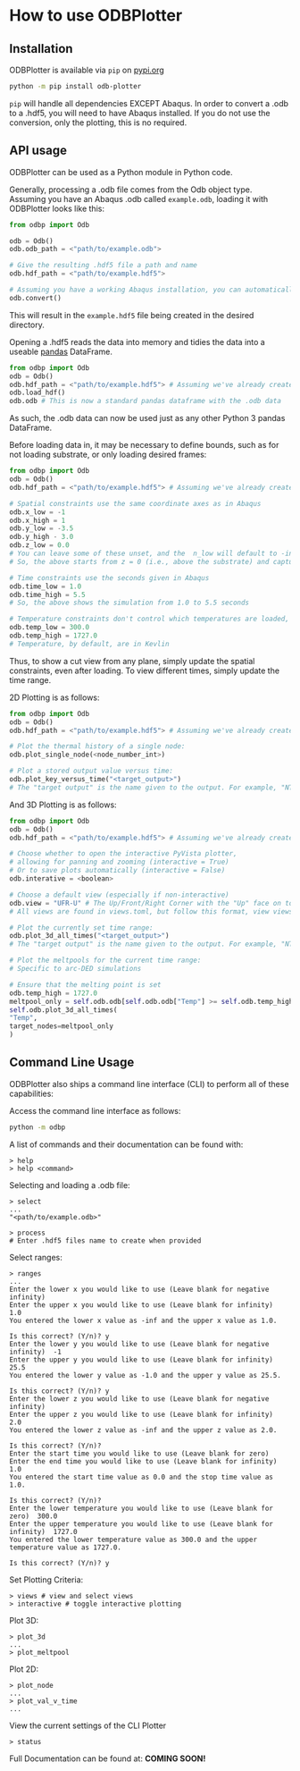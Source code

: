 # How to use ODBPlotter

## Installation
ODBPlotter is available via `pip` on [pypi.org](https://pypi.org)
```sh
python -m pip install odb-plotter
```
`pip` will handle all dependencies EXCEPT Abaqus. In order to convert a .odb to a .hdf5, you will need to have Abaqus installed. If you do not use the conversion, only the plotting, this is no required.

## API usage
ODBPlotter can be used as a Python module in Python code.

Generally, processing a .odb file comes from the Odb object type.
Assuming you have an Abaqus .odb called `example.odb`, loading it with ODBPlotter looks like this:
```py
from odbp import Odb

odb = Odb()
odb.odb_path = <"path/to/example.odb">

# Give the resulting .hdf5 file a path and name
odb.hdf_path = <"path/to/example.hdf5">

# Assuming you have a working Abaqus installation, you can automatically convert from a .odb to a .hdf5
odb.convert()
```

This will result in the `example.hdf5` file being created in the desired directory.

Opening a .hdf5 reads the data into memory and tidies the data into a useable [pandas](https://pandas.pydata.org/) DataFrame.
```py
from odbp import Odb
odb = Odb()
odb.hdf_path = <"path/to/example.hdf5"> # Assuming we've already created this like above
odb.load_hdf()
odb.odb # This is now a standard pandas dataframe with the .odb data
```
As such, the .odb data can now be used just as any other Python 3 pandas DataFrame.

Before loading data in, it may be necessary to define bounds, such as for not loading substrate, or only loading desired frames:
```py
from odbp import Odb
odb = Odb()
odb.hdf_path = <"path/to/example.hdf5"> # Assuming we've already created this

# Spatial constraints use the same coordinate axes as in Abaqus
odb.x_low = -1
odb.x_high = 1
odb.y_low = -3.5
odb.y_high - 3.0
odb.z_low = 0.0
# You can leave some of these unset, and the  n_low will default to -inf, and x_high will default to inf, thus grabbing all data in the .hdf5
# So, the above starts from z = 0 (i.e., above the substrate) and captures everythin above.

# Time constraints use the seconds given in Abaqus
odb.time_low = 1.0
odb.time_high = 5.5
# So, the above shows the simulation from 1.0 to 5.5 seconds

# Temperature constraints don't control which temperatures are loaded, but instead define the ranges for the colormap and legend
odb.temp_low = 300.0
odb.temp_high = 1727.0
# Temperature, by default, are in Kevlin
```
Thus, to show a cut view from any plane, simply update the spatial constraints, even after loading. To view different times, simply update the time range.

2D Plotting is as follows:
```py
from odbp import Odb
odb = Odb()
odb.hdf_path = <"path/to/example.hdf5"> # Assuming we've already created this

# Plot the thermal history of a single node:
odb.plot_single_node(<node_number_int>)

# Plot a stored output value versus time:
odb.plot_key_versus_time("<target_output>")
# The "target output" is the name given to the output. For example, "NT11" or "Temp"
```

And 3D Plotting is as follows:
```py
from odbp import Odb
odb = Odb()
odb.hdf_path = <"path/to/example.hdf5"> # Assuming we've already created this

# Choose whether to open the interactive PyVista plotter,
# allowing for panning and zooming (interactive = True)
# Or to save plots automatically (interactive = False)
odb.interative = <boolean>

# Choose a default view (especially if non-interactive)
odb.view = "UFR-U" # The Up/Front/Right Corner with the "Up" face on top
# All views are found in views.toml, but follow this format, view views for all Faces, Edges, and Vertices.

# Plot the currently set time range:
odb.plot_3d_all_times("<target_output>")
# The "target output" is the name given to the output. For example, "NT11" or "Temp"

# Plot the meltpools for the current time range:
# Specific to arc-DED simulations

# Ensure that the melting point is set
odb.temp_high = 1727.0
meltpool_only = self.odb.odb[self.odb.odb["Temp"] >= self.odb.temp_high]
self.odb.plot_3d_all_times(
"Temp",
target_nodes=meltpool_only
)
```

## Command Line Usage
ODBPlotter also ships a command line interface (CLI) to perform all of these capabilities:

Access the command line interface as follows:
```sh
python -m odbp
```

A list of commands and their documentation can be found with:
```
> help
> help <command>
```

Selecting and loading a .odb file:
```
> select
...
"<path/to/example.odb>"

> process
# Enter .hdf5 files name to create when provided
```

Select ranges:
```
> ranges
...
Enter the lower x you would like to use (Leave blank for negative infinity)
Enter the upper x you would like to use (Leave blank for infinity)  1.0
You entered the lower x value as -inf and the upper x value as 1.0.

Is this correct? (Y/n)? y
Enter the lower y you would like to use (Leave blank for negative infinity)  -1
Enter the upper y you would like to use (Leave blank for infinity)  25.5
You entered the lower y value as -1.0 and the upper y value as 25.5.

Is this correct? (Y/n)? y
Enter the lower z you would like to use (Leave blank for negative infinity)
Enter the upper z you would like to use (Leave blank for infinity)  2.0
You entered the lower z value as -inf and the upper z value as 2.0.

Is this correct? (Y/n)?
Enter the start time you would like to use (Leave blank for zero)
Enter the end time you would like to use (Leave blank for infinity)  1.0
You entered the start time value as 0.0 and the stop time value as 1.0.

Is this correct? (Y/n)?
Enter the lower temperature you would like to use (Leave blank for zero)  300.0
Enter the upper temperature you would like to use (Leave blank for infinity)  1727.0
You entered the lower temperature value as 300.0 and the upper temperature value as 1727.0.

Is this correct? (Y/n)? y
```

Set Plotting Criteria:
```
> views # view and select views
> interactive # toggle interactive plotting
``` 

Plot 3D:
```
> plot_3d
...
> plot_meltpool
```

Plot 2D:
```
> plot_node
...
> plot_val_v_time
...
```

View the current settings of the CLI Plotter
```
> status
```

Full Documentation can be found at: **COMING SOON!**
